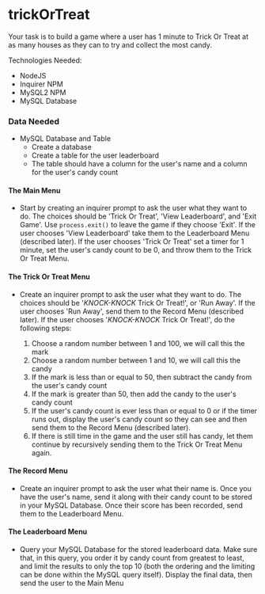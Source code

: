 # trickOrTreat

Your task is to build a game where a user has 1 minute to Trick Or Treat at as many houses as they can to try and collect the most candy.

Technologies Needed:
* NodeJS
* Inquirer NPM
* MySQL2 NPM
* MySQL Database

### Data Needed

- MySQL Database and Table
  - Create a database
  - Create a table for the user leaderboard
  - The table should have a column for the user's name and a column for the user's candy count

#### The Main Menu

- Start by creating an inquirer prompt to ask the user what they want to do. The choices should be 'Trick Or Treat', 'View Leaderboard', and 'Exit Game'. Use `process.exit()` to leave the game if they choose 'Exit'. If the user chooses 'View Leaderboard' take them to the Leaderboard Menu (described later). If the user chooses 'Trick Or Treat' set a timer for 1 minute, set the user's candy count to be 0, and throw them to the Trick Or Treat Menu.

#### The Trick Or Treat Menu

- Create an inquirer prompt to ask the user what they want to do. The choices should be '*KNOCK-KNOCK* Trick Or Treat!', or 'Run Away'. If the user chooses 'Run Away', send them to the Record Menu (described later). If the user chooses '*KNOCK-KNOCK* Trick Or Treat!', do the following steps:

  1. Choose a random number between 1 and 100, we will call this the mark
  2. Choose a random number between 1 and 10, we will call this the candy
  3. If the mark is less than or equal to 50, then subtract the candy from the user's candy count
  4. If the mark is greater than 50, then add the candy to the user's candy count
  5. If the user's candy count is ever less than or equal to 0 or if the timer runs out, display the user's candy count so they can see and then send them to the Record Menu (described later).
  6. If there is still time in the game and the user still has candy, let them continue by recursively sending them to the Trick Or Treat Menu again.

#### The Record Menu

- Create an inquirer prompt to ask the user what their name is. Once you have the user's name, send it along with their candy count to be stored in your MySQL Database. Once their score has been recorded, send them to the Leaderboard Menu.

#### The Leaderboard Menu

- Query your MySQL Database for the stored leaderboard data. Make sure that, in this query, you order it by candy count from greatest to least, and limit the results to only the top 10 (both the ordering and the limiting can be done within the MySQL query itself). Display the final data, then send the user to the Main Menu